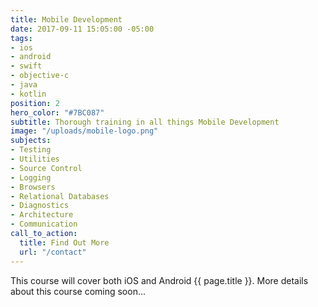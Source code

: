 ```yaml
---
title: Mobile Development
date: 2017-09-11 15:05:00 -05:00
tags:
- ios
- android
- swift
- objective-c
- java
- kotlin
position: 2
hero_color: "#7BC087"
subtitle: Thorough training in all things Mobile Development
image: "/uploads/mobile-logo.png"
subjects:
- Testing
- Utilities
- Source Control
- Logging
- Browsers
- Relational Databases
- Diagnostics
- Architecture
- Communication
call_to_action:
  title: Find Out More
  url: "/contact"
---
```


This course will cover both iOS and Android {{ page.title }}. More details about this course coming soon...